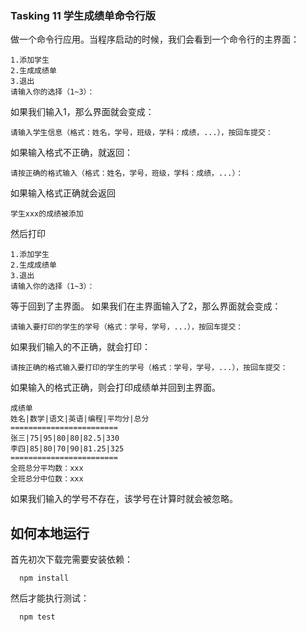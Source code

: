 ### Tasking 11   学生成绩单命令行版

做一个命令行应用。当程序启动的时候，我们会看到一个命令行的主界面：
```
1.添加学生
2.生成成绩单
3.退出
请输入你的选择（1~3）：
```

如果我们输入1，那么界面就会变成：
```
请输入学生信息（格式：姓名，学号，班级，学科：成绩，...），按回车提交：
```

如果输入格式不正确，就返回：
```
请按正确的格式输入（格式：姓名，学号，班级，学科：成绩，...）：
```

如果输入格式正确就会返回
```
学生xxx的成绩被添加
```

然后打印
```
1.添加学生
2.生成成绩单
3.退出
请输入你的选择（1~3）：
```

等于回到了主界面。
如果我们在主界面输入了2，那么界面就会变成：
```
请输入要打印的学生的学号（格式：学号，学号，...），按回车提交：
```

如果我们输入的不正确，就会打印：
```
请按正确的格式输入要打印的学生的学号（格式：学号，学号，...），按回车提交：
```

如果输入的格式正确，则会打印成绩单并回到主界面。
```
成绩单
姓名|数学|语文|英语|编程|平均分|总分
========================
张三|75|95|80|80|82.5|330
李四|85|80|70|90|81.25|325
========================
全班总分平均数：xxx
全班总分中位数：xxx
```

如果我们输入的学号不存在，该学号在计算时就会被忽略。



## 如何本地运行

首先初次下载完需要安装依赖：

```
  npm install
```

然后才能执行测试：

```
  npm test
```
